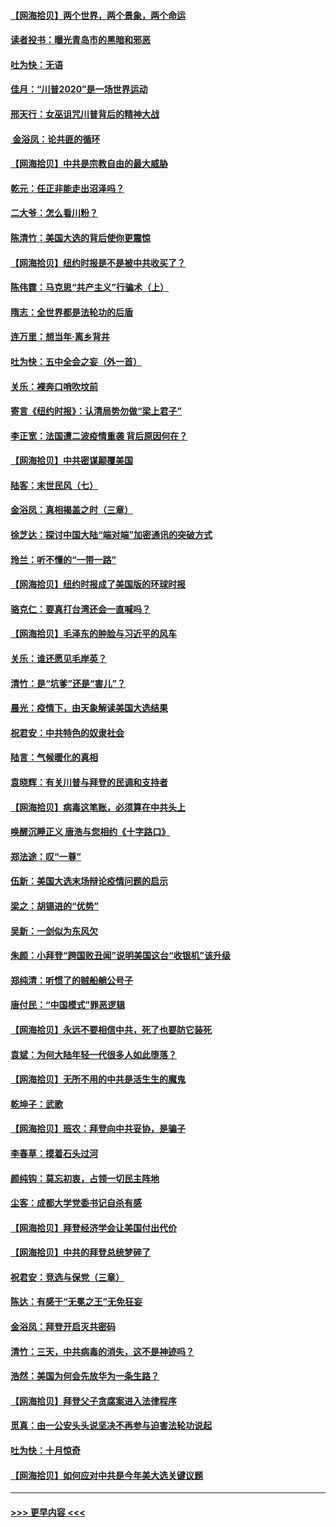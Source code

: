 #### [【网海拾贝】两个世界，两个景象，两个命运](../pages/nsc993/n12521419.md?t=11031902) 
#### [读者投书：曝光青岛市的黑暗和邪恶](../pages/nsc993/n12520988.md?t=11031902) 
#### [吐为快：无语](../pages/nsc993/n12518588.md?t=11031902) 
#### [佳月：“川普2020”是一场世界运动](../pages/nsc993/n12518581.md?t=11031902) 
#### [邢天行：女巫诅咒川普背后的精神大战](../pages/nsc993/n12517257.md?t=11031902) 
#### [ 金浴凤：论共匪的循环](../pages/nsc993/n12517133.md?t=11031902) 
#### [【网海拾贝】中共是宗教自由的最大威胁](../pages/nsc993/n12516879.md?t=11031902) 
#### [乾元：任正非能走出沼泽吗？](../pages/nsc993/n12515831.md?t=11031902) 
#### [二大爷：怎么看川粉？](../pages/nsc993/n12515820.md?t=11031902) 
#### [陈清竹：美国大选的背后使你更震惊](../pages/nsc993/n12515589.md?t=11031902) 
#### [【网海拾贝】纽约时报是不是被中共收买了？](../pages/nsc993/n12515122.md?t=11031902) 
#### [陈伟霆：马克思“共产主义”行骗术（上）](../pages/nsc993/n12510217.md?t=11031902) 
#### [隋志：全世界都是法轮功的后盾](../pages/nsc993/n12510636.md?t=11031902) 
#### [连万里：想当年‧离乡背井](../pages/nsc993/n12510623.md?t=11031902) 
#### [吐为快：五中全会之妄（外一首）](../pages/nsc993/n12510470.md?t=11031902) 
#### [关乐：裸奔口哨吹坟前](../pages/nsc993/n12510403.md?t=11031902) 
#### [寄言《纽约时报》：认清局势勿做“梁上君子”](../pages/nsc993/n12510042.md?t=11031902) 
#### [李正宽：法国遭二波疫情重袭 背后原因何在？](../pages/nsc993/n12509971.md?t=11031902) 
#### [【网海拾贝】中共密谋颠覆美国](../pages/nsc993/n12509816.md?t=11031902) 
#### [陆客：末世民风（七）](../pages/nsc993/n12507822.md?t=11031902) 
#### [金浴凤：真相揭盖之时（三章）](../pages/nsc993/n12507804.md?t=11031902) 
#### [徐芝达：探讨中国大陆“端对端”加密通讯的突破方式](../pages/nsc993/n12507682.md?t=11031902) 
#### [玲兰：听不懂的“一带一路”](../pages/nsc993/n12507669.md?t=11031902) 
#### [【网海拾贝】纽约时报成了美国版的环球时报](../pages/nsc993/n12507053.md?t=11031902) 
#### [骆克仁：要真打台湾还会一直喊吗？](../pages/nsc993/n12506843.md?t=11031902) 
#### [【网海拾贝】毛泽东的肿脸与习近平的风车](../pages/nsc993/n12504537.md?t=11031902) 
#### [关乐：谁还愿见毛岸英？](../pages/nsc993/n12503866.md?t=11031902) 
#### [清竹：是“坑爹”还是“害儿”？](../pages/nsc993/n12503034.md?t=11031902) 
#### [晨光：疫情下，由天象解读美国大选结果](../pages/nsc993/n12502536.md?t=11031902) 
#### [祝君安：中共特色的奴隶社会](../pages/nsc993/n12501529.md?t=11031902) 
#### [陆言：气候暖化的真相](../pages/nsc993/n12501183.md?t=11031902) 
#### [袁晓辉：有关川普与拜登的民调和支持者](../pages/nsc993/n12500433.md?t=11031902) 
#### [【网海拾贝】病毒这笔账，必须算在中共头上](../pages/nsc993/n12500320.md?t=11031902) 
#### [唤醒沉睡正义 唐浩与您相约《十字路口》](../pages/nsc993/n12497980.md?t=11031902) 
#### [郑法途：叹“一尊”](../pages/nsc993/n12498837.md?t=11031902) 
#### [伍新：美国大选末场辩论疫情问题的启示](../pages/nsc993/n12498829.md?t=11031902) 
#### [梁之：胡锡进的“优势”](../pages/nsc993/n12498780.md?t=11031902) 
#### [吴新：一剑似为东风欠](../pages/nsc993/n12498772.md?t=11031902) 
#### [朱颜：小拜登“跨国败丑闻”说明美国这台“收银机”该升级](../pages/nsc993/n12498731.md?t=11031902) 
#### [郑纯清：听惯了的贼船艄公号子](../pages/nsc993/n12498721.md?t=11031902) 
#### [唐付民：“中国模式”罪恶逻辑](../pages/nsc993/n12498310.md?t=11031902) 
#### [【网海拾贝】永远不要相信中共，死了也要防它装死](../pages/nsc993/n12498162.md?t=11031902) 
#### [袁斌：为何大陆年轻一代很多人如此堕落？](../pages/nsc993/n12495696.md?t=11031902) 
#### [【网海拾贝】无所不用的中共是活生生的魔鬼](../pages/nsc993/n12495621.md?t=11031902) 
#### [乾坤子：武歌](../pages/nsc993/n12493391.md?t=11031902) 
#### [【网海拾贝】班农：拜登向中共妥协，是骗子](../pages/nsc993/n12492877.md?t=11031902) 
#### [李春草：摸着石头过河](../pages/nsc993/n12491121.md?t=11031902) 
#### [颜纯钩：莫忘初衷，占领一切民主阵地](../pages/nsc993/n12490965.md?t=11031902) 
#### [尘客：成都大学党委书记自杀有感](../pages/nsc993/n12490950.md?t=11031902) 
#### [【网海拾贝】拜登经济学会让美国付出代价](../pages/nsc993/n12489662.md?t=11031902) 
#### [【网海拾贝】中共的拜登总统梦碎了](../pages/nsc993/n12487896.md?t=11031902) 
#### [祝君安：竞选与保党（三章）](../pages/nsc993/n12487258.md?t=11031902) 
#### [陈达：有感于“无冕之王”无免狂妄](../pages/nsc993/n12485133.md?t=11031902) 
#### [金浴凤：拜登开启灭共密码](../pages/nsc993/n12485125.md?t=11031902) 
#### [清竹：三天，中共病毒的消失，这不是神迹吗？](../pages/nsc993/n12485027.md?t=11031902) 
#### [浩然：美国为何会先放华为一条生路？](../pages/nsc993/n12484997.md?t=11031902) 
#### [【网海拾贝】拜登父子贪腐案进入法律程序](../pages/nsc993/n12484957.md?t=11031902) 
#### [觅真：由一公安头头说坚决不再参与迫害法轮功说起](../pages/nsc993/n12484212.md?t=11031902) 
#### [吐为快：十月惊奇](../pages/nsc993/n12484172.md?t=11031902) 
#### [【网海拾贝】如何应对中共是今年美大选关键议题](../pages/nsc993/n12483755.md?t=11031902) 

----
#### [ >>> 更早内容 <<< ](../indexes/nsc993-earlier.md)
